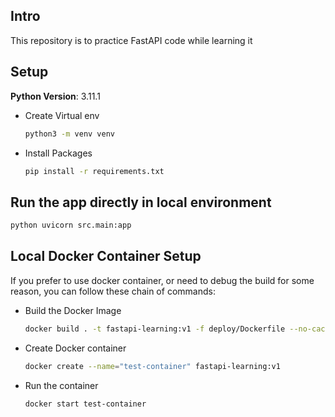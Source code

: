 ## Intro

This repository is to practice FastAPI code while learning it

## Setup

**Python Version**: 3.11.1

- Create Virtual env
    
    ```bash
    python3 -m venv venv
    ```

- Install Packages

    ```bash
    pip install -r requirements.txt
    ```

## Run the app directly in local environment

```bash
python uvicorn src.main:app
```

## Local Docker Container Setup

If you prefer to use docker container,
or need to debug the build for some reason,
you can follow these chain of commands:

- Build the Docker Image

    ```bash
    docker build . -t fastapi-learning:v1 -f deploy/Dockerfile --no-cache
    ```

- Create Docker container

    ```bash
    docker create --name="test-container" fastapi-learning:v1
    ```

- Run the container

    ```bash
    docker start test-container
    ```